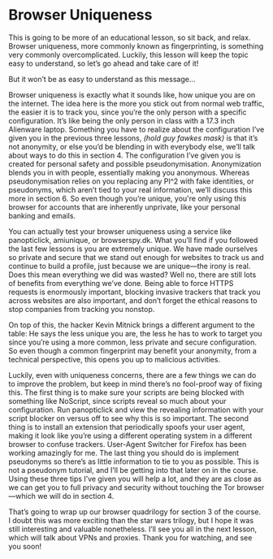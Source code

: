 # Browser Uniqueness

This is going to be more of an educational lesson, so sit back, and relax. Browser
uniqueness, more commonly known as fingerprinting, is something very
commonly overcomplicated. Luckily, this lesson will keep the topic easy to
understand, so let’s go ahead and take care of it!

But it won’t be as easy to understand as this message…

Browser uniqueness is exactly what it sounds like, how unique you are on the
internet. The idea here is the more you stick out from normal web traffic, the
easier it is to track you, since you’re the only person with a specific configuration.
It’s like being the only person in class with a 17.3 inch Alienware laptop.
Something you have to realize about the configuration I’ve given you in the
previous three lessons, *(hold guy fawkes mask)* is that it’s not anonymity, or else
you’d be blending in with everybody else, we’ll talk about ways to do this in
section 4. The configuration I’ve given you is created for personal safety and
possible pseudonymisation. Anonymization blends you in with people, essentially
making you anonymous. Whereas pseudonymisation relies on you replacing any
PI^2 with fake identities, or pseudonyms, which aren’t tied to your real
information, we’ll discuss this more in section 6. So even though you’re unique,
you're only using this browser for accounts that are inherently unprivate, like
your personal banking and emails.

You can actually test your browser uniqueness using a service like panopticlick,
amiunique, or browserspy.dk. What you’ll find if you followed the last few lessons
is you are extremely unique. We have made ourselves so private and secure that
we stand out enough for websites to track us and continue to build a profile, just
because we are unique—the irony is real. Does this mean everything we did was
wasted? Well no, there are still lots of benefits from everything we’ve done. Being
able to force HTTPS requests is enormously important, blocking invasive trackers
that track you across websites are also important, and don’t forget the ethical
reasons to stop companies from tracking you nonstop.

On top of this, the hacker Kevin Mitnick brings a different argument to the table:
He says the less unique you are, the less he has to work to target you since you’re
using a more common, less private and secure configuration. So even though a
common fingerprint may benefit your anonymity, from a technical perspective,
this opens you up to malicious activities.

Luckily, even with uniqueness concerns, there are a few things we can do to
improve the problem, but keep in mind there’s no fool-proof way of fixing this. The
first thing is to make sure your scripts are being blocked with something like
NoScript, since scripts reveal so much about your configuration. Run
panopticlick and view the revealing information with your script blocker on
versus off to see why this is so important. The second thing is to install an
extension that periodically spoofs your user agent, making it look like you’re
using a different operating system in a different browser to confuse trackers.
User-Agent Switcher for Firefox has been working amazingly for me. The last
thing you should do is implement pseudonyms so there’s as little information to
tie to you as possible. This is not a pseudonym tutorial, and I’ll be getting into
that later on in the course. Using these three tips I’ve given you will help a lot, and
they are as close as we can get you to full privacy and security without touching
the Tor browser—which we will do in section 4.

That’s going to wrap up our browser quadrilogy for section 3 of the course. I
doubt this was more exciting than the star wars trilogy, but I hope it was still
interesting and valuable nonetheless. I’ll see you all in the next lesson, which will
talk about VPNs and proxies. Thank you for watching, and see you soon!
